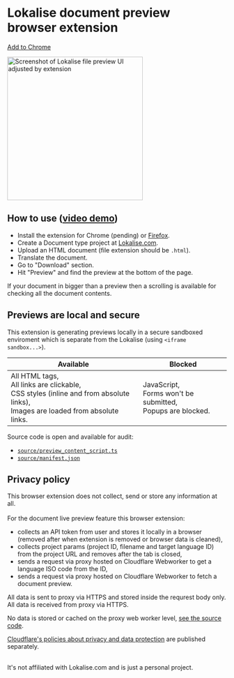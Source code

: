 <p align="center" style="text-align: center">
<h1>Lokalise document preview<br/> browser extension</h1>

[Add to Chrome](https://chrome.google.com/webstore/detail/lokalise-document-preview/egnkinnacilaeckhljnbkaeahioacgba)

<a href="https://youtu.be/F-BfvoxQGQ4" target="_blank" rel="noopener noreferrer">
<img src="https://github.com/terales/lokalise-html-document-preview/blob/master/media/preview.png?raw=true"
		height="329px" width="311px" alt="Screenshot of Lokalise file preview UI adjusted by extension" /> 
</p>
</a>

## How to use ([video demo](https://youtu.be/F-BfvoxQGQ4))

- Install the extension for Chrome (pending) or [Firefox](https://addons.mozilla.org/en-US/firefox/addon/lokalise-document-preview/).
- Create a Document type project at [Lokalise.com](https://lokalise.com/).
- Upload an HTML document (file extension should be `.html`).
- Translate the document.
- Go to "Download" section.
- Hit "Preview" and find the preview at the bottom of the page.

If your document in bigger than a preview then a scrolling is available for checking all the document contents.

## Previews are local and secure

This extension is generating previews locally in a secure sandboxed enviroment which is separate from the Lokalise
(using `<iframe sandbox...>`).

| Available                                                                                                                                     | Blocked                                             |
|-----------------------------------------------------------------------------------------------------------------------------------------------|-----------------------------------------------------|
| All HTML tags,<br> All links are clickable,<br> CSS styles (inline and from absolute links),<br> Images are loaded from absolute links. | JavaScript,<br> Forms won't be submitted,<br> Popups are blocked. |

Source code is open and available for audit:
- [`source/preview_content_script.ts`](source/preview_content_script.ts)
- [`source/manifest.json`](source/manifest.json)

## Privacy policy

This browser extension does not collect, send or store any information at all.<br/>
<br/>
For the document live preview feature this browser extension:
* collects an API token from user and stores it locally in a browser (removed after when extension is removed or browser data is cleaned),
* collects project params (project ID, filename and target language ID) from the project URL and removes after the tab is closed,
* sends a request via proxy hosted on Cloudflare Webworker to get a language ISO code from the ID,
* sends a request via proxy hosted on Cloudflare Webworker to fetch a document preview.

All data is sent to proxy via HTTPS and stored inside the requrest body only.<br>
All data is received from proxy via HTTPS.

No data is stored or cached on the proxy web worker level, [see the source code](https://github.com/terales/lokalise-html-document-preview-worker).

[Cloudflare's policies about privacy and data protection](https://www.cloudflare.com/en-gb/trust-hub/privacy-and-data-protection/) are published separately.

<br/>
It's not affiliated with Lokalise.com and is just a personal project.
